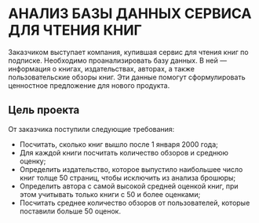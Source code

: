 # АНАЛИЗ БАЗЫ ДАННЫХ СЕРВИСА ДЛЯ ЧТЕНИЯ КНИГ
Заказчиком выступает компания, купившая сервис для чтения книг по подписке. Необходимо проанализировать базу данных. В ней — информация о книгах, издательствах, авторах, а также пользовательские обзоры книг. Эти данные помогут сформулировать ценностное предложение для нового продукта.

## Цель проекта
От заказчика поступили следующие требования:
- Посчитать, сколько книг вышло после 1 января 2000 года;
- Для каждой книги посчитать количество обзоров и среднюю оценку;
- Определить издательство, которое выпустило наибольшее число книг толще 50 страниц, чтобы исключить из анализа брошюры;
- Определить автора с самой высокой средней оценкой книг, при этом учитывать только книги с 50 и более оценками;
- Посчитать среднее количество обзоров от пользователей, которые поставили больше 50 оценок.
